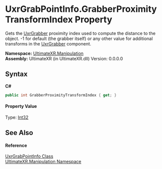 # UxrGrabPointInfo.GrabberProximityTransformIndex Property 
 

Gets the <a href="T_UltimateXR_Manipulation_UxrGrabber">UxrGrabber</a> proximity index used to compute the distance to the object. -1 for default (the grabber itself) or any other value for additional transforms in the <a href="T_UltimateXR_Manipulation_UxrGrabber">UxrGrabber</a> component.

**Namespace:**&nbsp;<a href="N_UltimateXR_Manipulation">UltimateXR.Manipulation</a><br />**Assembly:**&nbsp;UltimateXR (in UltimateXR.dll) Version: 0.0.0.0

## Syntax

**C#**<br />
``` C#
public int GrabberProximityTransformIndex { get; }
```


#### Property Value
Type: <a href="https://docs.microsoft.com/dotnet/api/system.int32" target="_blank" rel="noopener noreferrer">Int32</a>

## See Also


#### Reference
<a href="T_UltimateXR_Manipulation_UxrGrabPointInfo">UxrGrabPointInfo Class</a><br /><a href="N_UltimateXR_Manipulation">UltimateXR.Manipulation Namespace</a><br />